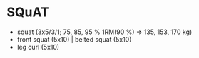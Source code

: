 # SQuAT
* squat (3x5/3/1; 75, 85, 95 % 1RM(90 %) => 135, 153, 170 kg)
* front squat (5x10) | belted squat (5x10)
* leg curl (5x10)
